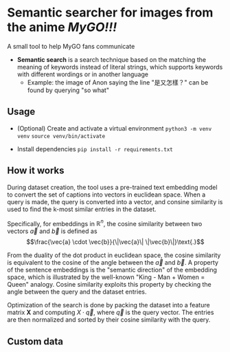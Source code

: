 # Semantic searcher for images from the anime *MyGO!!!*

A small tool to help MyGO fans communicate
- **Semantic search** is a search technique based on the matching the meaning of keywords instead of literal strings, which supports keywords with different wordings or in another language
    - Example: the image of Anon saying the line "是又怎樣？" can be found by querying "so what"

## Usage
- (Optional) Create and activate a virtual environment
`python3 -m venv venv`
`source venv/bin/activate`

- Install dependencies
`pip install -r requirements.txt`

## How it works
During dataset creation, the tool uses a pre-trained text embedding model to convert the set of captions into vectors in euclidean space. When a query is made, the query is converted into a vector, and consine similarity is used to find the k-most similar entries in the dataset.

Specifically, for embeddings in $\mathbb{R}^n$, the cosine similarity between two vectors $\vec{a}$ and $\vec{b}$ is defined as $$\frac{\vec{a} \cdot \vec{b}}{\|\vec{a}\| \|\vec{b}\|}\text{.}$$

From the duality of the dot product in euclidean space, the cosine similarity is equivalent to the cosine of the angle between the $\vec{a}$ and $\vec{b}$. A property of the sentence embeddings is the "semantic direction" of the embedding space, which is illustrated by the well-known "King - Man + Women = Queen" analogy. Cosine similarity exploits this property by checking the angle between the query and the dataset entries.

Optimization of the search is done by packing the dataset into a feature matrix $\boldsymbol{X}$ and computing $X \cdot \vec{q}$, where $\vec{q}$ is the query vector. The entries are then normalized and sorted by their cosine similarity with the query.


## Custom data
